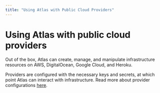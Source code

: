 ```yaml
---
title: "Using Atlas with Public Cloud Providers"
---
```

# Using Atlas with public cloud providers
Out of the box, Atlas can create, manage, and manipulate infrastructure resources on AWS, DigitalOcean, Google Cloud, and Heroku. 

Providers are configured with the necessary keys and secrets, at which point Atlas can interact with infrastructure. Read more about provider configurations [here](https://www.terraform.io/docs/configuration/providers.html).
